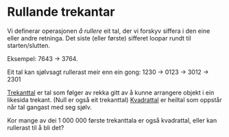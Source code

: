 ﻿# Rullande trekantar

Vi definerar operasjonen _å rullere_ eit tal, der vi forskyv siffera i den eine eller andre retninga. Det siste (eller første) sifferet loopar rundt til starten/slutten.

Eksempel: 7643 -> 3764.

Eit tal kan sjølvsagt rullerast meir enn ein gong: 1230 -> 0123 -> 3012 -> 2301

[Trekanttal](https://oeis.org/wiki/Triangular_numbers) er tal som følger av rekka gitt av å kunne arrangere objekt i ein likesida trekant. (Null er også eit trekanttal)
[Kvadrattal](https://oeis.org/wiki/Square_numbers) er heiltal som oppstår når tal gangast med seg sjølv.

Kor mange av dei 1 000 000 første trekanttala er også kvadrattal, eller kan rullerast til å bli det?